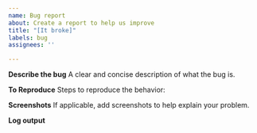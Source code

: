 ```yaml
---
name: Bug report
about: Create a report to help us improve
title: "[It broke]"
labels: bug
assignees: ''

---
```


**Describe the bug**
A clear and concise description of what the bug is.

**To Reproduce**
Steps to reproduce the behavior:

**Screenshots**
If applicable, add screenshots to help explain your problem.

**Log output**
